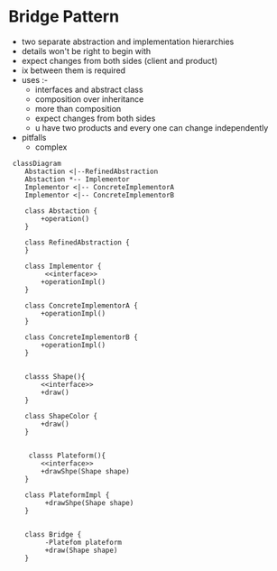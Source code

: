 # Bridge Pattern 
- two separate abstraction and implementation hierarchies 
- details won't be right to begin with 
- expect changes from both sides (client and product) 
- ix between them is required 
- uses :-
  - interfaces and abstract class
  - composition over inheritance 
  - more than composition 
  - expect changes from both sides
  - u have two products and every one can change independently
- pitfalls
  - complex

```mermaid
 classDiagram
    Abstaction <|--RefinedAbstraction
    Abstaction *-- Implementor
    Implementor <|-- ConcreteImplementorA
    Implementor <|-- ConcreteImplementorB

    class Abstaction {
        +operation()
    }
    
    class RefinedAbstraction {
    }
    
    class Implementor {
         <<interface>>
        +operationImpl()
    }
    
    class ConcreteImplementorA {
        +operationImpl()
    } 
    
    class ConcreteImplementorB {
        +operationImpl()
    } 
    
    
    classs Shape(){
        <<interface>>
        +draw()
    }
    
    class ShapeColor {
        +draw()
    } 
    
    
     classs Plateform(){
        <<interface>>
        +drawShpe(Shape shape)
    }
    
    class PlateformImpl {
         +drawShpe(Shape shape)
    } 
    
    
    class Bridge {
         -Platefom plateform 
         +draw(Shape shape)
    } 
    
```